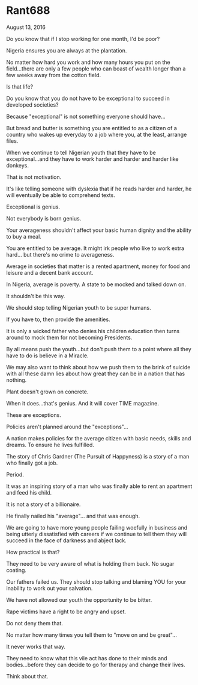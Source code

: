 # Rant688


August 13, 2016

Do you know that if I stop working for one month, I'd be poor?

Nigeria ensures you are always at the plantation.

No matter how hard you work and how many hours you put on the field...there are only a few people who can boast of wealth longer than a few weeks away from the cotton field.

Is that life?

Do you know that you do not have to be exceptional to succeed in developed societies?

Because "exceptional" is not something everyone should have...

But bread and butter is something you are entitled to as a citizen of a country who wakes up everyday to a job where you, at the least, arrange files.

When we continue to tell Nigerian youth that they have to be exceptional...and they have to work harder and harder and harder like donkeys.

That is not motivation.

It's like telling someone with dyslexia that if he reads harder and harder, he will eventually be able to comprehend texts.

Exceptional is genius.

Not everybody is born genius.

Your averageness shouldn't affect your basic human dignity and the ability to buy a meal.

You are entitled to be average. It might irk people who like to work extra hard... but there's no crime to averageness. 

Average in societies that matter is a rented apartment, money for food and leisure and a decent bank account.

In Nigeria, average is poverty. A state to be mocked and talked down on.

It shouldn't be this way.

We should stop telling Nigerian youth to be super humans.

If you have to, then provide the amenities.

It is only a wicked father who denies his children education then turns around to mock them for not becoming Presidents.

By all means push the youth...but don't push them to a point where all they have to do is believe in a Miracle. 

We may also want to think about how we push them to the brink of suicide with all these damn lies about how great they can be in a nation that has nothing.

Plant doesn't grown on concrete. 

When it does...that's genius. And it will cover TIME magazine. 

These are exceptions.

Policies aren't planned around the "exceptions"...

A nation makes policies for the average citizen with basic needs, skills and dreams. To ensure he lives fulfilled.

The story of Chris Gardner (The Pursuit of Happyness) is a story of a man who finally got a job.

Period.

It was an inspiring story of a man who was finally able to rent an apartment and feed his child.

It is not a story of a billionaire. 

He finally nailed his "average"... and that was enough.

We are going to have more young people failing woefully in business and being utterly dissatisfied with careers if we continue to tell them they will succeed in the face of darkness and abject lack.

How practical is that?

They need to be very aware of what is holding them back. No sugar coating.

Our fathers failed us. They should stop talking and blaming YOU for your inability to work out your salvation.

We have not allowed our youth the opportunity to be bitter.

Rape victims have a right to be angry and upset.

Do not deny them that. 

No matter how many times you tell them to "move on and be great"...

It never works that way.

They need to know what this vile act has done to their minds and bodies...before they can decide to go for therapy and change their lives.

Think about that.